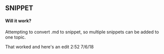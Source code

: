 ## SNIPPET
#### Will it work?

Attempting to convert .md to snippet, so multiple snippets can be added to one topic.

That worked and here's an edit 2:52 7/6/18
